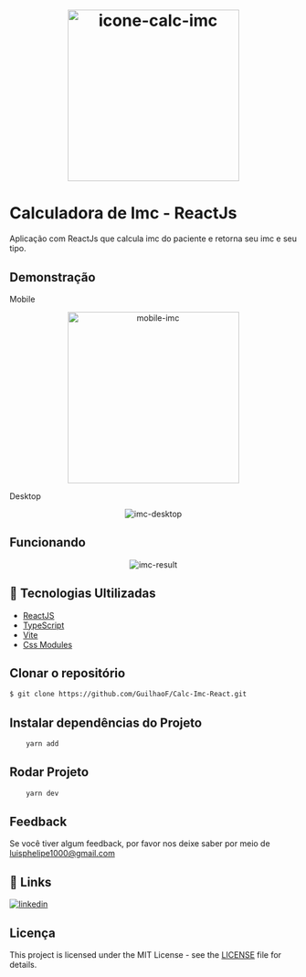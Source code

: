 <h1 align="center">
  <img alt="icone-calc-imc" title="calc-imc" width="300px"  src="https://user-images.githubusercontent.com/67026555/211198685-e71eeec0-de1f-414b-a922-29d7cac97647.png" />
</h1>

# Calculadora de Imc - ReactJs

Aplicação com ReactJs que calcula imc do paciente e retorna seu imc e seu tipo.

## Demonstração

Mobile

<p align="center"> 
 <img src="https://user-images.githubusercontent.com/67026555/211198438-a132c9bc-7165-439f-b68b-f2a473e455f3.png" width="300px" alt="mobile-imc"/>
</p>

Desktop

<p align="center"> 
 <img src="https://user-images.githubusercontent.com/67026555/211198493-3503f62e-3fa5-4b1c-8c09-5d6af4811183.png" alt="imc-desktop"/>
</p>

## Funcionando 

<p align="center"> 
 <img src="https://user-images.githubusercontent.com/67026555/211198954-1af6c423-2b4e-4223-a019-69de357c5997.png" alt="imc-result"/>
</p>

## 🚀 Tecnologias Ultilizadas

- [ReactJS](https://reactjs.org/)
- [TypeScript](https://www.typescriptlang.org/)
- [Vite](https://vitejs.dev/guide/)
- [Css Modules](https://github.com/css-modules/css-modules)

## Clonar o repositório

```bash
$ git clone https://github.com/GuilhaoF/Calc-Imc-React.git
```

## Instalar dependências do Projeto

```bash
    yarn add
```

## Rodar Projeto

```bash
    yarn dev
```
## Feedback

Se você tiver algum feedback, por favor nos deixe saber por meio de luisphelipe1000@gmail.com

## 🔗 Links

[![linkedin](https://img.shields.io/badge/linkedin-0A66C2?style=for-the-badge&logo=linkedin&logoColor=white)](https://www.linkedin.com/in/luis-felipe-silv/)

## Licença

This project is licensed under the MIT License - see the [LICENSE](LICENSE) file for details.
